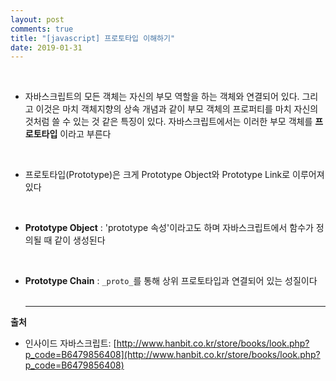 ```yaml
---
layout: post
comments: true
title: "[javascript] 프로토타입 이해하기"
date: 2019-01-31
--- 
```

<br/>

* 자바스크립트의 모든 객체는 자신의 부모 역할을 하는 객체와 연결되어 있다. 그리고 이것은 마치 객체지향의 상속 개념과 같이 부모 객체의 프로퍼티를
마치 자신의 것처럼 쓸 수 있는 것 같은 특징이 있다. 자바스크립트에서는 이러한 부모 객체를 **프로토타입** 이라고 부른다
<br/>

* 프로토타입(Prototype)은 크게 Prototype Object와 Prototype Link로 이루어져 있다
<br/>

* **Prototype Object** : 'prototype 속성'이라고도 하며 자바스크립트에서 함수가 정의될 때 같이 생성된다 
<br/>

* **Prototype Chain** : ```_proto_```를 통해 상위 프로토타입과 연결되어 있는 성질이다
<br/><br/><hr/>

<strong>출처</strong>
* 인사이드 자바스크립트: [http://www.hanbit.co.kr/store/books/look.php?p_code=B6479856408](http://www.hanbit.co.kr/store/books/look.php?p_code=B6479856408)

  

